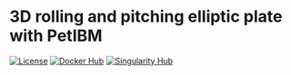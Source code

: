 # 3D rolling and pitching elliptic plate with PetIBM

[![License](https://img.shields.io/badge/License-BSD%203--Clause-blue.svg)](https://github.com/mesnardo/petibm-rollingpitching/raw/master/LICENSE)
[![Docker Hub](https://img.shields.io/badge/hosted-docker--hub-informational.svg)](https://cloud.docker.com/u/mesnardo/repository/docker/mesnardo/petibm-rollingpitching)
[![Singularity Hub](https://www.singularity-hub.org/static/img/hosted-singularity--hub-%23e32929.svg)](https://singularity-hub.org/collections/2855)